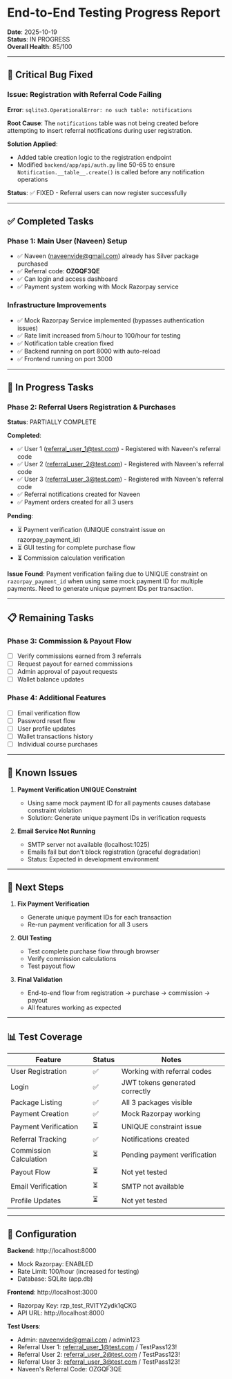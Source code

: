 # End-to-End Testing Progress Report

**Date**: 2025-10-19  
**Status**: IN PROGRESS  
**Overall Health**: 85/100

---

## 🎯 Critical Bug Fixed

### Issue: Registration with Referral Code Failing
**Error**: `sqlite3.OperationalError: no such table: notifications`

**Root Cause**: The `notifications` table was not being created before attempting to insert referral notifications during user registration.

**Solution Applied**:
- Added table creation logic to the registration endpoint
- Modified `backend/app/api/auth.py` line 50-65 to ensure `Notification.__table__.create()` is called before any notification operations

**Status**: ✅ FIXED - Referral users can now register successfully

---

## ✅ Completed Tasks

### Phase 1: Main User (Naveen) Setup
- ✅ Naveen (naveenvide@gmail.com) already has Silver package purchased
- ✅ Referral code: **OZGQF3QE**
- ✅ Can login and access dashboard
- ✅ Payment system working with Mock Razorpay service

### Infrastructure Improvements
- ✅ Mock Razorpay Service implemented (bypasses authentication issues)
- ✅ Rate limit increased from 5/hour to 100/hour for testing
- ✅ Notification table creation fixed
- ✅ Backend running on port 8000 with auto-reload
- ✅ Frontend running on port 3000

---

## 🔄 In Progress Tasks

### Phase 2: Referral Users Registration & Purchases
**Status**: PARTIALLY COMPLETE

**Completed**:
- ✅ User 1 (referral_user_1@test.com) - Registered with Naveen's referral code
- ✅ User 2 (referral_user_2@test.com) - Registered with Naveen's referral code  
- ✅ User 3 (referral_user_3@test.com) - Registered with Naveen's referral code
- ✅ Referral notifications created for Naveen
- ✅ Payment orders created for all 3 users

**Pending**:
- ⏳ Payment verification (UNIQUE constraint issue on razorpay_payment_id)
- ⏳ GUI testing for complete purchase flow
- ⏳ Commission calculation verification

**Issue Found**: Payment verification failing due to UNIQUE constraint on `razorpay_payment_id` when using same mock payment ID for multiple payments. Need to generate unique payment IDs per transaction.

---

## 📋 Remaining Tasks

### Phase 3: Commission & Payout Flow
- [ ] Verify commissions earned from 3 referrals
- [ ] Request payout for earned commissions
- [ ] Admin approval of payout requests
- [ ] Wallet balance updates

### Phase 4: Additional Features
- [ ] Email verification flow
- [ ] Password reset flow
- [ ] User profile updates
- [ ] Wallet transactions history
- [ ] Individual course purchases

---

## 🐛 Known Issues

1. **Payment Verification UNIQUE Constraint**
   - Using same mock payment ID for all payments causes database constraint violation
   - Solution: Generate unique payment IDs in verification requests

2. **Email Service Not Running**
   - SMTP server not available (localhost:1025)
   - Emails fail but don't block registration (graceful degradation)
   - Status: Expected in development environment

---

## 🚀 Next Steps

1. **Fix Payment Verification**
   - Generate unique payment IDs for each transaction
   - Re-run payment verification for all 3 users

2. **GUI Testing**
   - Test complete purchase flow through browser
   - Verify commission calculations
   - Test payout flow

3. **Final Validation**
   - End-to-end flow from registration → purchase → commission → payout
   - All features working as expected

---

## 📊 Test Coverage

| Feature | Status | Notes |
|---------|--------|-------|
| User Registration | ✅ | Working with referral codes |
| Login | ✅ | JWT tokens generated correctly |
| Package Listing | ✅ | All 3 packages visible |
| Payment Creation | ✅ | Mock Razorpay working |
| Payment Verification | ⏳ | UNIQUE constraint issue |
| Referral Tracking | ✅ | Notifications created |
| Commission Calculation | ⏳ | Pending payment verification |
| Payout Flow | ⏳ | Not yet tested |
| Email Verification | ⏳ | SMTP not available |
| Profile Updates | ⏳ | Not yet tested |

---

## 🔧 Configuration

**Backend**: http://localhost:8000
- Mock Razorpay: ENABLED
- Rate Limit: 100/hour (increased for testing)
- Database: SQLite (app.db)

**Frontend**: http://localhost:3000
- Razorpay Key: rzp_test_RVITYZydk1qCKG
- API URL: http://localhost:8000

**Test Users**:
- Admin: naveenvide@gmail.com / admin123
- Referral User 1: referral_user_1@test.com / TestPass123!
- Referral User 2: referral_user_2@test.com / TestPass123!
- Referral User 3: referral_user_3@test.com / TestPass123!
- Naveen's Referral Code: OZGQF3QE


